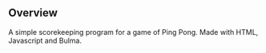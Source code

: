 ## Overview
A simple scorekeeping program for a game of Ping Pong. Made with HTML, Javascript and Bulma. 